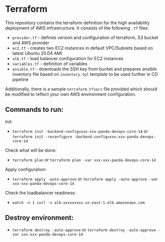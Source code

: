 # Terraform

This repository contains the terraform definition for the high availability deployment of AWS infrastructure. It consists of the following `.tf` files:

* `provider.tf` - defines version and configuration of terraform, S3 bucket and AWS provider
* `ec2.tf` - creates two EC2 instances in default VPC/Subnets based on latest Ubuntu 20.04 AMI
* `alb.tf` - load balancer configuration for EC2 instances
* `variables.tf` - definition of variables
* `ansible.tf` - downloads the SSH key from bucket and prepares ansible inventory file based on `inventory.tpl` template to be used further in CD pipeline

Additionally, there is a sample `terraform.tfvars` file provided which should be modified to reflect your own AWS environment configuration.

## Commands to run:

Init:
* `terraform init -backend-config=xxx-xxx-panda-devops-core-14` or `terraform init -reconfigure -backend-config=xxx-xxx-panda-devops-core-14`

Check what will be done:
* `terraform plan` or `terraform plan -var xxx-xxx-panda-devops-core-14`

Apply configuration:
* `terraform apply -auto-approve` or `terraform apply -auto-approve -var xxx-xxx-panda-devops-core-14`

Check the loadbalancer readiness:
* `watch -n 1 curl -s alb-xxxxxxxxx.us-east-1.elb.amazonaws.com`

## Destroy environment:

* `terraform destroy -auto-approve` or `terraform destroy -auto-approve -var xxx-xxx-panda-devops-core-14`
